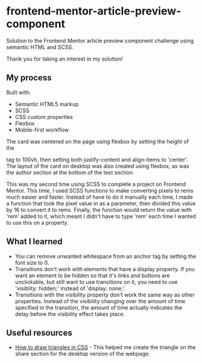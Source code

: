# frontend-mentor-article-preview-component
Solution to the Frontend Mentor article preview component challenge using semantic HTML and SCSS.

Thank you for taking an interest in my solution!

## My process

Built with:
- Semantic HTML5 markup
- SCSS
- CSS custom properties
- Flexbox
- Mobile-first workflow

The card was centered on the page using flexbox by setting the height of the <main> tag to 100vh, then setting both justify-content and align-items to 'center'. The layout of the card on desktop was also created using flexbox, as was the author section at the bottom of the text section.

This was my second time using SCSS to complete a project on Frontend Mentor. This time, I used SCSS functions to make converting pixels to rems much easier and faster. Instead of have to do it manually each time, I made a function that took the pixel value in as a parameter, then divided this value by 16 to convert it to rems. Finally, the function would return the value with 'rem' added to it, which meant I didn't have to type 'rem' each time I wanted to use this on a property.

## What I learned

- You can remove unwanted whitespace from an anchor tag by setting the font size to 0.
- Transitions don't work with elements that have a display property. If you want an element to be hidden so that it's links and buttons are unclickable, but still want to use transitions on it, you need to use 'visiblity: hidden;' instead of 'display: none;'.
- Transitions with the visibility property don't work the same way as other properties. Instead of the visibility changing over the amount of time specified in the transition, the amount of time actually indicates the delay before the visibility effect takes place.

## Useful resources

- [How to draw triangles in CSS](https://alvaromontoro.com/blog/67970/drawing-a-triangle-with-css) - This helped me create the triangle on the share section for the desktop version of the webpage.
